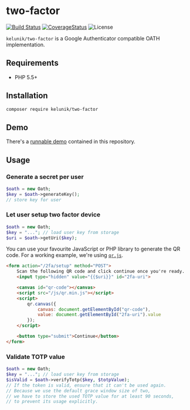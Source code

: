 # two-factor

[![Build Status](https://img.shields.io/travis/kelunik/two-factor/master.svg?style=flat-square)](https://travis-ci.org/kelunik/two-factor)
[![CoverageStatus](https://img.shields.io/coveralls/kelunik/two-factor/master.svg?style=flat-square)](https://coveralls.io/github/kelunik/two-factor?branch=master)
![License](https://img.shields.io/badge/license-MIT-blue.svg?style=flat-square)

`kelunik/two-factor` is a Google Authenticator compatible OATH implementation.

## Requirements

- PHP 5.5+

## Installation

```bash
composer require kelunik/two-factor
```

## Demo

There's a [runnable demo](./examples/demo.php) contained in this repository.

## Usage

### Generate a secret per user

```php
$oath = new Oath;
$key = $oath->generateKey();
// store key for user
```

### Let user setup two factor device

```php
$oath = new Oath;
$key = "..."; // load user key from storage
$uri = $oath->getUri($key);
```

You can use your favourite JavaScript or PHP library to generate the QR code. For a working example, we're using [`qr.js`](http://neocotic.com/qr.js/).

```html
<form action="/2fa/setup" method="POST">
    Scan the following QR code and click continue once you're ready.
    <input type="hidden" value="{{$uri}}" id="2fa-uri">

    <canvas id="qr-code"></canvas>
    <script src="/js/qr.min.js"></script>
    <script>
        qr.canvas({
            canvas: document.getElementById("qr-code"),
            value: document.getElementById("2fa-uri").value
        });
    </script>

    <button type="submit">Continue</button>
</form>
```

### Validate TOTP value

```php
$oath = new Oath;
$key = "..."; // load user key from storage
$isValid = $oath->verifyTotp($key, $totpValue);
// If the token is valid, ensure that it can't be used again.
// Because we use the default grace window size of two,
// we have to store the used TOTP value for at least 90 seconds,
// to prevent its usage explicitly.
```
